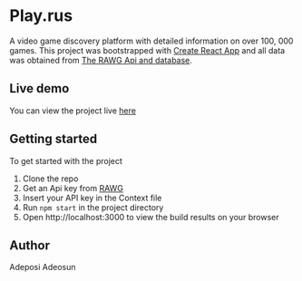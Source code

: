 # Play.rus

A video game discovery platform with detailed information on over 100, 000 games. This project was bootstrapped with [Create React App](https://github.com/facebook/create-react-app) and all data was obtained from [The RAWG Api and database](https://rawg.io/apidocs).

## Live demo

You can view the project live [here](http://playrus.netlify.app/)

## Getting started

To get started with the project
 1. Clone the repo
 2. Get an Api key from [RAWG](https://rawg.io/apidocs)
 3. Insert your API key in the Context file 
 4. Run `npm start` in the project directory
 5. Open http://localhost:3000 to view the build results on your browser

## Author

Adeposi Adeosun

